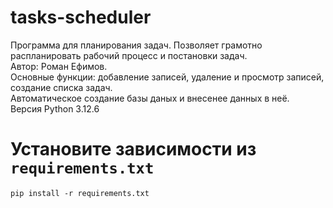 # tasks-scheduler
Программа для планирования задач. Позволяет грамотно распланировать рабочий процесс и постановки задач.
<br>
Автор: Роман Ефимов.
<br>
Основные функции: добавление записей, удаление и просмотр записей, создание списка задач.
<br>
Автоматическое создание базы даных и внесенее данных в неё.
<br>
Версия Python 3.12.6
# Установите зависимости из `requirements.txt`
    pip install -r requirements.txt
